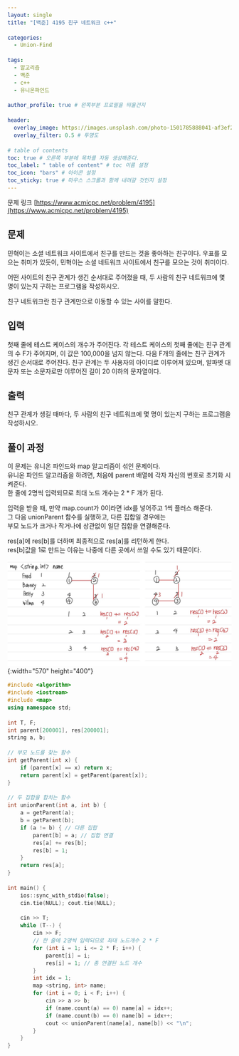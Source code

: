 ```yaml
---
layout: single
title: "[백준] 4195 친구 네트워크 c++"

categories:
  - Union-Find

tags:
  - 알고리즘
  - 백준
  - c++
  - 유니온파인드

author_profile: true # 왼쪽부분 프로필을 띄울건지

header:
  overlay_image: https://images.unsplash.com/photo-1501785888041-af3ef285b470?ixlib=rb-1.2.1&ixid=eyJhcHBfaWQiOjEyMDd9&auto=format&fit=crop&w=1350&q=80
  overlay_filter: 0.5 # 투명도

# table of contents
toc: true # 오른쪽 부분에 목차를 자동 생성해준다.
toc_label: " table of content" # toc 이름 설정
toc_icon: "bars" # 아이콘 설정
toc_sticky: true # 마우스 스크롤과 함께 내려갈 것인지 설정
---
```


문제 링크 [https://www.acmicpc.net/problem/4195](https://www.acmicpc.net/problem/4195)

## 문제

민혁이는 소셜 네트워크 사이트에서 친구를 만드는 것을 좋아하는 친구이다. 우표를 모으는 취미가 있듯이, 민혁이는 소셜 네트워크 사이트에서 친구를 모으는 것이 취미이다.

어떤 사이트의 친구 관계가 생긴 순서대로 주어졌을 때, 두 사람의 친구 네트워크에 몇 명이 있는지 구하는 프로그램을 작성하시오.

친구 네트워크란 친구 관계만으로 이동할 수 있는 사이를 말한다.

## 입력

첫째 줄에 테스트 케이스의 개수가 주어진다. 각 테스트 케이스의 첫째 줄에는 친구 관계의 수 F가 주어지며, 이 값은 100,000을 넘지 않는다. 다음 F개의 줄에는 친구 관계가 생긴 순서대로 주어진다. 친구 관계는 두 사용자의 아이디로 이루어져 있으며, 알파벳 대문자 또는 소문자로만 이루어진 길이 20 이하의 문자열이다.

## 출력

친구 관계가 생길 때마다, 두 사람의 친구 네트워크에 몇 명이 있는지 구하는 프로그램을 작성하시오.

## 풀이 과정

이 문제는 유니온 파인드와 map 알고리즘이 섞인 문제이다.  
유니온 파인드 알고리즘을 하려면, 처음에 parent 배열에 각자 자신의 번호로 초기화 시켜준다.  
한 줄에 2명씩 입력되므로 최대 노드 개수는 2 \* F 개가 된다.

입력을 받을 때, 만약 map.count가 0이라면 idx를 넣어주고 1씩 플러스 해준다.  
그 다음 unionParent 함수를 실행하고, 다른 집합일 경우에는  
부모 노드가 크거나 작거나에 상관없이 일단 집합을 연결해준다.

res[a]에 res[b]를 더하며 최종적으로 res[a]를 리턴하게 한다.  
res[b]값을 1로 만드는 이유는 나중에 다른 곳에서 쓰일 수도 있기 때문이다.

![4195](../../../images/baekjoon/4195.jpg){:width="570" height="400"}

```c++
#include <algorithm>
#include <iostream>
#include <map>
using namespace std;

int T, F;
int parent[200001], res[200001];
string a, b;

// 부모 노드를 찾는 함수
int getParent(int x) {
	if (parent[x] == x) return x;
	return parent[x] = getParent(parent[x]);
}

// 두 집합을 합치는 함수
int unionParent(int a, int b) {
	a = getParent(a);
	b = getParent(b);
	if (a != b) { // 다른 집합
		parent[b] = a; // 집합 연결
		res[a] += res[b];
		res[b] = 1;
	}
	return res[a];
}

int main() {
	ios::sync_with_stdio(false);
	cin.tie(NULL); cout.tie(NULL);

	cin >> T;
	while (T--) {
		cin >> F;
		// 한 줄에 2명씩 입력되므로 최대 노드개수 2 * F
		for (int i = 1; i <= 2 * F; i++) {
			parent[i] = i;
			res[i] = 1; // 총 연결된 노드 개수
		}
		int idx = 1;
		map <string, int> name;
		for (int i = 0; i < F; i++) {
			cin >> a >> b;
			if (name.count(a) == 0) name[a] = idx++;
			if (name.count(b) == 0) name[b] = idx++;
			cout << unionParent(name[a], name[b]) << "\n";
		}
	}
}
```
